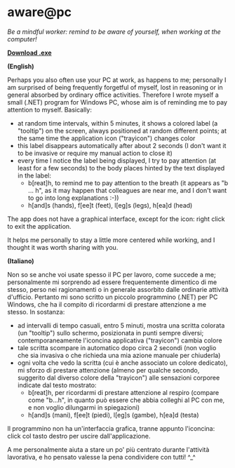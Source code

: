# aware@pc
*Be a mindful worker: remind to be aware of yourself, when working at the computer!*

**[Download .exe](https://www.dropbox.com/s/wmromf9jmlwtgkv/Aware%40pc.exe?dl=0)**

**(English)**

Perhaps you also often use your PC at work, as happens to me; personally I am surprised of being frequently forgetful of myself, lost in reasoning or in general absorbed by ordinary office activities. Therefore I wrote myself a small (.NET) program for Windows PC, whose aim is of reminding me to pay attention to myself. Basically:
  - at random time intervals, within 5 minutes, it shows a colored label (a "tooltip") on the screen, always positioned at random different points; at the same time the application icon ("trayicon") changes color
  - this label disappears automatically after about 2 seconds (I don't want it to be invasive or require my manual action to close it)
  - every time I notice the label being displayed, I try to pay attention (at least for a few seconds) to the body places hinted by the text displayed in the label:
    - b[reat]h, to remind me to pay attention to the breath (it appears as "b ... h", as it may happen that colleagues are near me, and I don't want to go into long explanations :-))
    - h[and]s (hands), f[ee]t (feet), l[eg]s (legs), h[ea]d (head)

The app does not have a graphical interface, except for the icon: right click to exit the application.

It helps me personally to stay a little more centered while working, and I thought it was worth sharing with you.

**(Italiano)**

Non so se anche voi usate spesso il PC per lavoro, come succede a me; personalmente mi sorprendo ad essere frequentemente dimentico di me stesso, perso nei ragionamenti o in generale assorbito dalle ordinarie attività d'ufficio. Pertanto mi sono scritto un piccolo programmino (.NET) per PC Windows, che ha il compito di ricordarmi di prestare attenzione a me stesso. In sostanza:
  - ad intervalli di tempo casuali, entro 5 minuti, mostra una scritta colorata (un "tooltip") sullo schermo, posizionata in punti sempre diversi; contemporaneamente l'iconcina applicativa ("trayicon") cambia colore
  - tale scritta scompare in automatico dopo circa 2 secondi (non voglio che sia invasiva o che richieda una mia azione manuale per chiuderla)
  - ogni volta che vedo la scritta (cui è anche associato un colore dedicato), mi sforzo di prestare attenzione (almeno per qualche secondo, suggerito dal diverso colore della "trayicon") alle sensazioni corporee indicate dal testo mostrato: 
    - b[reat]h, per ricordarmi di prestare attenzione al respiro (compare come "b...h", in quanto può essere che abbia colleghi al PC con me, e non voglio dilungarmi in spiegazioni)
    - h[and]s (mani), f[ee]t (piedi), l[eg]s (gambe), h[ea]d (testa)
	
Il programmino non ha un'interfaccia grafica, tranne appunto l'iconcina: click col tasto destro per uscire dall'applicazione.

A me personalmente aiuta a stare un po' più centrato durante l'attività lavorativa, e ho pensato valesse la pena condividere con tutti! ^_^

